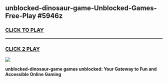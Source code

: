 
## unblocked-dinosaur-game-Unblocked-Games-Free-Play #5946z
<h3>
<a href="https://us.freeplayer.one?title=unblocked-dinosaur-game&ref=9M">CLICK TO PLAY</a></h3>
<hr>

<h3>
<a href="https://us.freeplayer.one?title=unblocked-dinosaur-game&ref=9M">CLICK 2 PLAY</a>
  
</h3>

<a href="https://us.freeplayer.one?title=unblocked-dinosaur-game&ref=9M"><img src="https://clearcache.store/games.png"></a>


**unblocked-dinosaur-game games unblocked: Your Gateway to Fun and Accessible Online Gaming**
